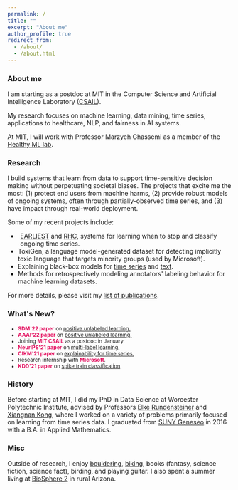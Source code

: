 ```yaml
---
permalink: /
title: ""
excerpt: "About me" 
author_profile: true
redirect_from: 
  - /about/
  - /about.html
---
```


<!--
Hi! I received my PhD from Worcester Polytechnic Institute where I worked with [Elke Rundensteiner](https://www.wpi.edu/people/faculty/rundenst) and [Xiangnan Kong](https://web.cs.wpi.edu/~xkong/).

I am starting at MIT as a postdoc working with [Marzyeh Ghassemi](http://www.marzyehghassemi.com/) in January.
-->

<!--
Hi! I am beginning as a postdoc at [MIT](https://www.csail.mit.edu/) in January, doing machine learning research with Marzyeh Ghassemi. I aim to build systems that learn from large amounts of data to support clinical decision making in ongoing environments without perpetuating societal biases.

Hi! I'm a postdoc at [MIT](https://www.csail.mit.edu/) doing machine learning research at CSAIL with Marzyeh Ghassemi. In my research, I aim to build systems that learn from large amounts of data to support clinical decision making in ongoing environments without perpetuating societal biases.

I received my PhD from Worcester Polytechnic Institute where I worked with [Elke Rundensteiner](https://www.wpi.edu/people/faculty/rundenst) and [Xiangnan Kong](https://web.cs.wpi.edu/~xkong/).
-->
### About me
I am starting as a postdoc at MIT in the Computer Science and Artificial Intelligence Laboratory ([CSAIL](https://www.csail.mit.edu/)).

My research focuses on machine learning, data mining, time series, applications to healthcare, NLP, and fairness in AI systems.

At MIT, I will work with Professor Marzyeh Ghassemi as a member of the [Healthy ML lab](https://healthyml.org/).

<!--
postdoc at [MIT CSAIL](https://www.csail.mit.edu/) doing machine learning research with Professor [Marzyeh Ghassemi](https://healthyml.org/).
To this end, I develop **data mining** and **machine learning** models and tools mainly for **time series** and **text**.
-->

### Research
I build systems that learn from data to support time-sensitive decision making without perpetuating societal biases.
The projects that excite me the most: (1) protect end users from machine harms, (2) provide robust models of ongoing systems, often through partially-observed time series, and (3) have impact through real-world deployment.

Some of my recent projects include:
<ul style="margin-bottom: 5px;">
  <li style="padding: 0px 0 0px 5px"><a href="https://thartvigsen.github.io/papers/kdd19.pdf">EARLIEST</a> and <a href="https://thartvigsen.github.io/papers/kdd20.pdf">RHC</a>, systems for learning when to stop and classify ongoing time series.</li>
  <li>ToxiGen, a language model-generated dataset for detecting implicitly toxic language that targets minority groups (used by Microsoft).</li>
  <li>Explaining black-box models for <a href="https://thartvigsen.github.io/papers/cikm21.pdf">time series</a> and <a href="https://thartvigsen.github.io/papers/acl20.pdf">text</a>.</li>
  <li>Methods for retrospectively modeling annotators' labeling behavior for machine learning datasets.</li>
</ul>

For more details, please visit my [list of publications](https://thartvigsen.github.io/publications/).

<!--
In my research, I study **data mining** and **machine learning** for **time series** and **text**.
-->

<!--
My work has been published in several top papers (KDD, NeurIPS, AAAI, ACL) and I spent a year collaborating with the UMass Medical School using machine learning to help doctors write better clinical trials faster.

My research is funded by a [GAANN Research Fellowship](https://www2.ed.gov/programs/gaann/index.html) and with robust methods in hand, I aim to improve **healthcare**.

Please feel free to contact me, I am always happy to chat!

### Research Interests
<ul style="margin-bottom: 5px;">
<small>
  <li><b>Time Series</b> (see our KDD<a href="https://thartvigsen.github.io/papers/kdd19.pdf">'19</a>, <a href="https://thartvigsen.github.io/papers/kdd20.pdf">'20</a>, <a href="https://thartvigsen.github.io/papers/kdd21.pdf">'21</a> and <a href="https://thartvigsen.github.io/papers/kdd20.pdf">SDM'22</a> papers)</li>
  <li><b>Recurrent Neural Networks</b> (see our <a href="https://thartvigsen.github.io/papers/neurips21.pdf">NeurIPS 2021</a>, <a href="https://thartvigsen.github.io/papers/aaai21.pdf">AAAI 2021</a>, and <a href="https://thartvigsen.github.io/papers/cikm20.pdf">CIKM 2020</a> papers)</li>
  <li><b>Auditing Machine Learning Systems</b> (see our <a href="https://thartvigsen.github.io/papers/acl20.pdf">ACL 2020</a> and <a href="https://thartvigsen.github.io/papers/cikm21.pdf">CIKM 2021</a> papers)</li>
  <li><b>Healthcare</b> (see our <a href="http://ecmlpkdd2017.ijs.si/papers/paperID487.pdf">ECML 2017</a>, <a href="https://www.scitepress.org/Papers/2018/65996/65996.pdf">HEALTHINF 2018</a>, <a href="https://ieeexplore.ieee.org/abstract/document/9006400">BIGDATA 2019</a>, and <a href="https://ieeexplore.ieee.org/abstract/document/9006403">BIGDATA 2019</a> papers)</li>
</small>
</ul>
-->

<!--
Current interests:
- Auditing pre-trained models: How can I tell what *general properties* of input data will convince my model? How do I correct a pre-trained model's bad behavior?
- Modeling data and label collection: Training data determine the behavior and performance of machine learning models. Which data instances get added to a dataset? Which ones get labeled? Modern models are data hungry so collection and labeling procedures have large influences on the behavior of a model. How can we model the influence of these mechanisms from data collection, to labeling, to eventual machine inference?
- Representing irregularly-sampled data: When data are collected irregularly, deep learning models don't work out of the box anymore because they require fixed-length inputs. However, despite a recent surge in methods that can reconstruct continuous-timelines (like NODEs), simpler models that just discretize time seem to work just as well (if not better). How can we tell when a continuous-time representation learner is required compared to a simpler discrete method?
- 
-->

<!--
-->

### What's New?
<ul style="margin-bottom: 5px;">
<small>
<li> <span style="color: #E30B5C"><b>SDM'22 paper</b></span> on <a href="papers/sdm22.pdf">positive unlabeled learning.</a></li>
<li> <span style="color: #E30B5C"><b>AAAI'22 paper</b></span> on <a href="papers/aaai22.pdf">positive unlabeled learning.</a></li>
<li> Joining <span style="color: #E30B5C"><b>MIT CSAIL</b></span> as a postdoc in January.</li>
<li> <span style="color: #E30B5C"><b>NeurIPS'21 paper</b></span> on <a href="papers/neurips21.pdf">multi-label learning.</a></li>
<li> <span style="color: #E30B5C"><b>CIKM'21 paper</b></span> on <a href="papers/cikm21.pdf">explainability for time series.</a></li>
<li> Research internship with <span style="color: #E30B5C"><b>Microsoft</b></span>.</li>
<li> <span style="color: #E30B5C"><b>KDD'21 paper</b></span> on <a href="papers/kdd21.pdf">spike train classification</a>.</li>
</small>
</ul>

### History
Before starting at MIT, I did my PhD in Data Science at Worcester Polytechnic Institute, advised by Professors [Elke Rundensteiner](https://www.wpi.edu/people/faculty/rundenst) and [Xiangnan Kong](https://web.cs.wpi.edu/~xkong/), where I worked on a variety of problems primarily focused on learning from time series data.
I graduated from [SUNY Geneseo](https://www.geneseo.edu/) in 2016 with a B.A. in Applied Mathematics.

### Misc

Outside of research, I enjoy [bouldering](/images/climbing2.jpg), [biking](/images/bike.jpg), books (fantasy, science fiction, science fact), birding, and playing guitar.
I also spent a summer living at [BioSphere 2](https://en.wikipedia.org/wiki/Biosphere_2) in rural Arizona.
